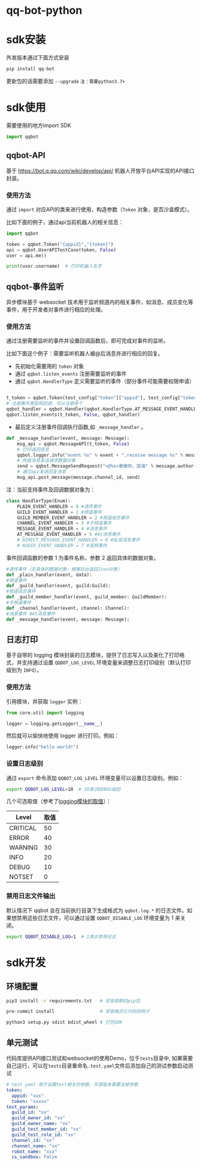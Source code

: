 # qq-bot-python

# sdk安装

外发版本通过下面方式安装

``` bash
pip install qq-bot
```

更新包的话需要添加 ``--upgrade`` ``注：需要python3.7+``

# sdk使用

需要使用的地方import SDK

```python
import qqbot
```

## qqbot-API

基于 https://bot.q.qq.com/wiki/develop/api/ 机器人开放平台API实现的API接口封装。

### 使用方法

通过 `import` 对应API的类来进行使用，构造参数（`Token` 对象，是否沙盒模式）。

比如下面的例子，通过api当前机器人的相关信息：

``` py
import qqbot

token = qqbot.Token("{appid}","{token}")
api = qqbot.UserAPITestCase(token, False)
user = api.me()

print(user.username)  # 打印机器人名字
```

## qqbot-事件监听

异步模块基于 websocket 技术用于监听频道内的相关事件，如消息、成员变化等事件，用于开发者对事件进行相应的处理。

### 使用方法

通过注册需要监听的事件并设置回调函数后，即可完成对事件的监听。

比如下面这个例子：需要监听机器人被@后消息并进行相应的回复。

- 先初始化需要用的 `token` 对象
- 通过 `qqbot.listen_events` 注册需要监听的事件
- 通过 `qqbot.HandlerType` 定义需要监听的事件（部分事件可能需要权限申请）

``` py

t_token = qqbot.Token(test_config["token"]["appid"], test_config["token"]["token"])
# 注册事件类型和回调，可以注册多个
qqbot_handler = qqbot.Handler(qqbot.HandlerType.AT_MESSAGE_EVENT_HANDLER, _message_handler)
qqbot.listen_events(t_token, False, qqbot_handler)
```

- 最后定义注册事件回调执行函数,如 `_message_handler` 。
``` py
def _message_handler(event, message: Message):
    msg_api = qqbot.MessageAPI(t_token, False)
    # 打印返回信息
    qqbot.logger.info("event %s" % event + ",receive message %s" % message.content)
    # 构造消息发送请求数据对象
    send = qqbot.MessageSendRequest("<@%s>谢谢你，加油" % message.author.id, message.id)
    # 通过api发送回复消息
    msg_api.post_message(message.channel_id, send)
```

注：当前支持事件及回调数据对象为：

``` py
class HandlerType(Enum):
    PLAIN_EVENT_HANDLER = 0 #透传事件    
    GUILD_EVENT_HANDLER = 1 #频道事件   
    GUILD_MEMBER_EVENT_HANDLER = 2 #频道成员事件    
    CHANNEL_EVENT_HANDLER = 3 #子频道事件    
    MESSAGE_EVENT_HANDLER = 4 #消息事件    
    AT_MESSAGE_EVENT_HANDLER = 5 #At消息事件 
    # DIRECT_MESSAGE_EVENT_HANDLER = 6 #私信消息事件
    # AUDIO_EVENT_HANDLER = 7 #音频事件
```

事件回调函数的参数 1 为事件名称，参数 2 返回具体的数据对象。

``` py
#透传事件（无具体的数据对象，根据后台返回Json对象）
def _plain_handler(event, data):
#频道事件
def _guild_handler(event, guild:Guild):
#频道成员事件
def _guild_member_handler(event, guild_member: GuildMember):
#子频道事件
def _channel_handler(event, channel: Channel):
#消息事件 #At消息事件
def _message_handler(event, message: Message):
```

## 日志打印

基于自带的 logging 模块封装的日志模块，提供了日志写入以及美化了打印格式，并支持通过设置 `QQBOT_LOG_LEVEL` 环境变量来调整日志打印级别（默认打印级别为 `INFO`）。

### 使用方法

引用模块，并获取 `logger` 实例：

``` py
from core.util import logging

logger = logging.getLogger(__name__)
```

然后就可以愉快地使用 logger 进行打印。例如：

``` py
logger.info("hello world!")
```

### 设置日志级别

通过 `export` 命令添加 `QQBOT_LOG_LEVEL` 环境变量可以设置日志级别。例如：

``` bash
export QQBOT_LOG_LEVEL=10  # 10表示DEBUG级别
```

几个可选取值（参考了[logging模块的取值](https://docs.python.org/3/library/logging.html#levels)）：

| Level | 取值 |
| ----- | ------------- |
| CRITICAL  | 50  |
| ERROR | 40 |
| WARNING | 30 |
| INFO | 20 |
| DEBUG | 10 |
| NOTSET | 0 |

### 禁用日志文件输出

默认情况下 qqbot 会在当前执行目录下生成格式为 `qqbot.log.*` 的日志文件。如果想禁用这些日志文件，可以通过设置 `QQBOT_DISABLE_LOG` 环境变量为 1 来关闭。

``` bash
export QQBOT_DISABLE_LOG=1  # 1表示禁用日志
```

# sdk开发

## 环境配置

``` bash
pip3 install -r requirements.txt   # 安装依赖的pip包

pre-commit install                 # 安装格式化代码的钩子

python3 setup.py sdist bdist_wheel # 打包SDK
```

## 单元测试

代码库提供API接口测试和websocket的使用Demo，位于``tests``目录中, 如果需要自己运行，可以在``tests``目录重命名``.test.yaml``文件后添加自己的测试参数启动测试

```yaml
# test yaml 用于设置test相关的参数，开源版本需要去掉参数
token:
  appid: "xxx"
  token: "xxxxx"
test_params:
  guild_id: "xx"
  guild_owner_id: "xx"
  guild_owner_name: "xx"
  guild_test_member_id: "xx"
  guild_test_role_id: "xx"
  channel_id: "xx"
  channel_name: "xx"
  robot_name: "xxx"
  is_sandbox: False
```